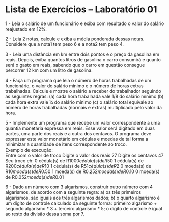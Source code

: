 # Lista de Exercícios – Laboratório 01  

1 - Leia o salário de um funcionário e exiba com resultado o valor do salário reajustado em 12%.  

2 - Leia 2 notas, calcule e exiba a média ponderada dessas notas. Considere que a nota1 tem peso 6 e a nota2 tem peso 4.

3 - Leia uma distância em km entre dois pontos e o preço da gasolina em reais. Depois, exiba quantos litros de gasolina o carro consumirá e quanto será o gasto em reais, sabendo que o carro em questão consegue percorrer 12 km com um litro de gasolina.  

4 - Faça um programa que leia o número de horas trabalhadas de um funcionário, o valor do salário mínimo e o número de horas extras trabalhadas. Calcule e mostre o salário a receber do trabalhador seguindo as seguintes regras: (a) cada hora trabalhada vale 1/8 do salário mínimo (b) cada hora extra vale ¼ do salário mínimo (c) o salário total equivale ao número de horas trabalhadas (normais e extras) multiplicado pelo valor da hora.

5 - Implemente um programa que recebe um valor correspondente a uma quantia monetária expressa em reais. Esse valor será digitado em duas partes, uma parte dos reais e a outra dos centavos. O programa deve expressar este valor monetário em cédulas e moedas de tal forma a minimizar a quantidade de itens correspondente ao troco.   
    Exemplo de execução:  
    Entre com o valor de troco
    Digite o valor dos reais 27 Digite os centavos 47  
    Seu troco eh:
    0 cédula(s) de R$100
    0 cédula(s) de R$50
    1 cédula(s) de R$20
    0 cédula(s) de R$10
    1 cédula(s) de R$5
    1 cédula(s) de R$2
    0 moeda(s) de R$1
    0 moeda(s) de R$0.50
    1 moeda(s) de R$0.25
    2 moeda(s) de R$0.10
    0 moeda(s) de R$0.05
    2 moeda(s) de R$0.01  
    
6 - Dado um número com 3 algarismos, construir outro número com 4 algarismos, de acordo com a seguinte regra: a) os três primeiros algarismos, são iguais aos três algarismos dados; b) o quarto algarismo é um dígito de controle calculado da seguinte forma: primeiro algarismo + segundo algarismo * 3 + terceiro algarismo * 5; o dígito de controle é igual ao resto da divisão dessa soma por 7.
